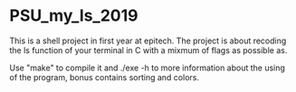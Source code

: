 # PSU_my_ls_2019
This is a shell project in first year at epitech. The project is about recoding the ls function of your terminal in C with a mixmum of flags as possible as.

Use "make" to compile it and ./exe -h to more information about the using of the program, bonus contains sorting and colors.
